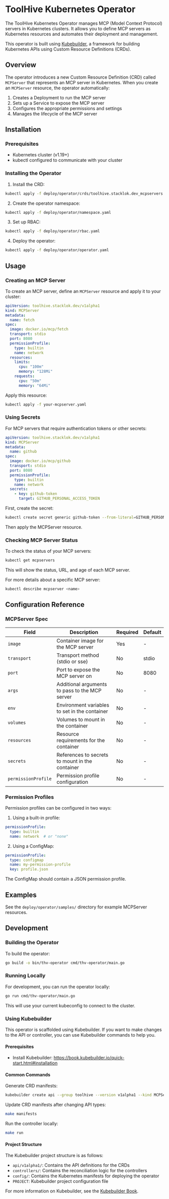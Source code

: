 # ToolHive Kubernetes Operator

The ToolHive Kubernetes Operator manages MCP (Model Context Protocol) servers in Kubernetes clusters. It allows you to define MCP servers as Kubernetes resources and automates their deployment and management.

This operator is built using [Kubebuilder](https://book.kubebuilder.io/), a framework for building Kubernetes APIs using Custom Resource Definitions (CRDs).

## Overview

The operator introduces a new Custom Resource Definition (CRD) called `MCPServer` that represents an MCP server in Kubernetes. When you create an `MCPServer` resource, the operator automatically:

1. Creates a Deployment to run the MCP server
2. Sets up a Service to expose the MCP server
3. Configures the appropriate permissions and settings
4. Manages the lifecycle of the MCP server

## Installation

### Prerequisites

- Kubernetes cluster (v1.19+)
- kubectl configured to communicate with your cluster

### Installing the Operator

1. Install the CRD:

```bash
kubectl apply -f deploy/operator/crds/toolhive.stacklok.dev_mcpservers.yaml
```

2. Create the operator namespace:

```bash
kubectl apply -f deploy/operator/namespace.yaml
```

3. Set up RBAC:

```bash
kubectl apply -f deploy/operator/rbac.yaml
```

4. Deploy the operator:

```bash
kubectl apply -f deploy/operator/operator.yaml
```

## Usage

### Creating an MCP Server

To create an MCP server, define an `MCPServer` resource and apply it to your cluster:

```yaml
apiVersion: toolhive.stacklok.dev/v1alpha1
kind: MCPServer
metadata:
  name: fetch
spec:
  image: docker.io/mcp/fetch
  transport: stdio
  port: 8080
  permissionProfile:
    type: builtin
    name: network
  resources:
    limits:
      cpu: "100m"
      memory: "128Mi"
    requests:
      cpu: "50m"
      memory: "64Mi"
```

Apply this resource:

```bash
kubectl apply -f your-mcpserver.yaml
```

### Using Secrets

For MCP servers that require authentication tokens or other secrets:

```yaml
apiVersion: toolhive.stacklok.dev/v1alpha1
kind: MCPServer
metadata:
  name: github
spec:
  image: docker.io/mcp/github
  transport: stdio
  port: 8080
  permissionProfile:
    type: builtin
    name: network
  secrets:
    - key: github-token
      target: GITHUB_PERSONAL_ACCESS_TOKEN
```

First, create the secret:

```bash
kubectl create secret generic github-token --from-literal=GITHUB_PERSONAL_ACCESS_TOKEN=your-token
```

Then apply the MCPServer resource.

### Checking MCP Server Status

To check the status of your MCP servers:

```bash
kubectl get mcpservers
```

This will show the status, URL, and age of each MCP server.

For more details about a specific MCP server:

```bash
kubectl describe mcpserver <name>
```

## Configuration Reference

### MCPServer Spec

| Field | Description | Required | Default |
|-------|-------------|----------|---------|
| `image` | Container image for the MCP server | Yes | - |
| `transport` | Transport method (stdio or sse) | No | stdio |
| `port` | Port to expose the MCP server on | No | 8080 |
| `args` | Additional arguments to pass to the MCP server | No | - |
| `env` | Environment variables to set in the container | No | - |
| `volumes` | Volumes to mount in the container | No | - |
| `resources` | Resource requirements for the container | No | - |
| `secrets` | References to secrets to mount in the container | No | - |
| `permissionProfile` | Permission profile configuration | No | - |

### Permission Profiles

Permission profiles can be configured in two ways:

1. Using a built-in profile:

```yaml
permissionProfile:
  type: builtin
  name: network  # or "none"
```

2. Using a ConfigMap:

```yaml
permissionProfile:
  type: configmap
  name: my-permission-profile
  key: profile.json
```

The ConfigMap should contain a JSON permission profile.

## Examples

See the `deploy/operator/samples/` directory for example MCPServer resources.

## Development

### Building the Operator

To build the operator:

```bash
go build -o bin/thv-operator cmd/thv-operator/main.go
```

### Running Locally

For development, you can run the operator locally:

```bash
go run cmd/thv-operator/main.go
```

This will use your current kubeconfig to connect to the cluster.

### Using Kubebuilder

This operator is scaffolded using Kubebuilder. If you want to make changes to the API or controller, you can use Kubebuilder commands to help you.

#### Prerequisites

- Install Kubebuilder: https://book.kubebuilder.io/quick-start.html#installation

#### Common Commands

Generate CRD manifests:
```bash
kubebuilder create api --group toolhive --version v1alpha1 --kind MCPServer
```

Update CRD manifests after changing API types:
```bash
make manifests
```

Run the controller locally:
```bash
make run
```

#### Project Structure

The Kubebuilder project structure is as follows:

- `api/v1alpha1/`: Contains the API definitions for the CRDs
- `controllers/`: Contains the reconciliation logic for the controllers
- `config/`: Contains the Kubernetes manifests for deploying the operator
- `PROJECT`: Kubebuilder project configuration file

For more information on Kubebuilder, see the [Kubebuilder Book](https://book.kubebuilder.io/).